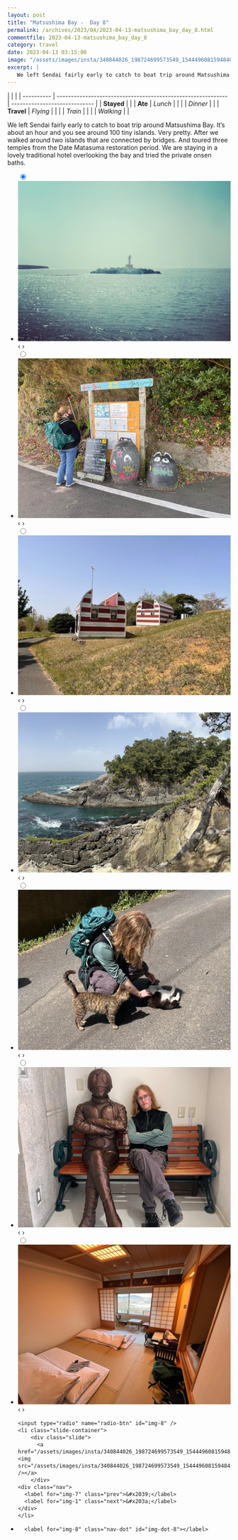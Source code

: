 ```yaml
---
layout: post
title: "Matsushima Bay -  Day 8"
permalink: /archives/2023/04/2023-04-13-matsushima_bay_day_8.html
commentfile: 2023-04-13-matsushima_bay_day_8
category: travel
date: 2023-04-13 03:15:00
image: "/assets/images/insta/340844026_198724699573549_1544496081594840367_n_18225890845204313.jpg"
excerpt: |
   We left Sendai fairly early to catch to boat trip around Matsushima Bay. It’s about an hour and you see around 100 tiny islands. Very pretty. After we walked around two islands that are connected by bridges. And toured three temples from the Date Matasuma restoration period. We are staying in a lovely traditional hotel overlooking the bay and tried the private onsen baths.
---
```


|            |                                                              |
| ---------- | ------------------------------------------------------------ | ----------------------------- |
| **Stayed** |  |
| **Ate**    | _Lunch_                                                      |          |
|            | _Dinner_                                                     |          |
| **Travel** | _Flying_                                                     |          |
|            | _Train_                                                      |          |
|            | _Walking_                                                    |          |


 We left Sendai fairly early to catch to boat trip around Matsushima Bay. It’s about an hour and you see around 100 tiny islands. Very pretty. After we walked around two islands that are connected by bridges. And toured three temples from the Date Matasuma restoration period. We are staying in a lovely traditional hotel overlooking the bay and tried the private onsen baths.


<ul class="slides">
    <input type="radio" name="radio-btn" id="img-1" checked="checked" />
    <li class="slide-container">
        <div class="slide">
          <a href="/assets/images/insta/341142901_1283580922570741_7914868485290294488_n_17848656227948154.jpg"><img src="/assets/images/insta/341142901_1283580922570741_7914868485290294488_n_17848656227948154.jpg" /></a>
        </div>
    <div class="nav">
      <label for="img-8" class="prev">&#x2039;</label>
      <label for="img-2" class="next">&#x203a;</label>
    </div>
    </li>
        <input type="radio" name="radio-btn" id="img-2"  />
    <li class="slide-container">
        <div class="slide">
          <a href="/assets/images/insta/340951471_2379298528917099_2920466369619541922_n_17971326956203384.jpg"><img src="/assets/images/insta/340951471_2379298528917099_2920466369619541922_n_17971326956203384.jpg" /></a>
        </div>
    <div class="nav">
      <label for="img-1" class="prev">&#x2039;</label>
      <label for="img-3" class="next">&#x203a;</label>
    </div>
    </li>
        <input type="radio" name="radio-btn" id="img-3"  />
    <li class="slide-container">
        <div class="slide">
          <a href="/assets/images/insta/340844212_1230456704506469_9036728619434811881_n_18184303075270589.jpg"><img src="/assets/images/insta/340844212_1230456704506469_9036728619434811881_n_18184303075270589.jpg" /></a>
        </div>
    <div class="nav">
      <label for="img-2" class="prev">&#x2039;</label>
      <label for="img-4" class="next">&#x203a;</label>
    </div>
    </li>
        <input type="radio" name="radio-btn" id="img-4"  />
    <li class="slide-container">
        <div class="slide">
          <a href="/assets/images/insta/340689317_910591870224677_5647213145553428988_n_17978165297111180.jpg"><img src="/assets/images/insta/340689317_910591870224677_5647213145553428988_n_17978165297111180.jpg" /></a>
        </div>
    <div class="nav">
      <label for="img-3" class="prev">&#x2039;</label>
      <label for="img-5" class="next">&#x203a;</label>
    </div>
    </li>
        <input type="radio" name="radio-btn" id="img-5"  />
    <li class="slide-container">
        <div class="slide">
          <a href="/assets/images/insta/340946120_649794376884351_7096654382246464398_n_17852895122954965.jpg"><img src="/assets/images/insta/340946120_649794376884351_7096654382246464398_n_17852895122954965.jpg" /></a>
        </div>
    <div class="nav">
      <label for="img-4" class="prev">&#x2039;</label>
      <label for="img-6" class="next">&#x203a;</label>
    </div>
    </li>
        <input type="radio" name="radio-btn" id="img-6"  />
    <li class="slide-container">
        <div class="slide">
          <a href="/assets/images/insta/340954360_757134262539162_5128074771462527364_n_17864502941913922.jpg"><img src="/assets/images/insta/340954360_757134262539162_5128074771462527364_n_17864502941913922.jpg" /></a>
        </div>
    <div class="nav">
      <label for="img-5" class="prev">&#x2039;</label>
      <label for="img-7" class="next">&#x203a;</label>
    </div>
    </li>
        <input type="radio" name="radio-btn" id="img-7"  />
    <li class="slide-container">
        <div class="slide">
          <a href="/assets/images/insta/341034684_1257754051836858_8542517493697994578_n_17899916408778498.jpg"><img src="/assets/images/insta/341034684_1257754051836858_8542517493697994578_n_17899916408778498.jpg" /></a>
        </div>
    <div class="nav">
      <label for="img-6" class="prev">&#x2039;</label>
      <label for="img-8" class="next">&#x203a;</label>
    </div>
    </li>
    
    <input type="radio" name="radio-btn" id="img-8" />
    <li class="slide-container">
        <div class="slide">
          <a href="/assets/images/insta/340844026_198724699573549_1544496081594840367_n_18225890845204313.jpg"><img src="/assets/images/insta/340844026_198724699573549_1544496081594840367_n_18225890845204313.jpg" /></a>
        </div>
    <div class="nav">
      <label for="img-7" class="prev">&#x2039;</label>
      <label for="img-1" class="next">&#x203a;</label>
    </div>
    </li>
			
<li class="nav-dots">
      <label for="img-1" class="nav-dot" id="img-dot-1"></label>
      <label for="img-2" class="nav-dot" id="img-dot-2"></label>
      <label for="img-3" class="nav-dot" id="img-dot-3"></label>
      <label for="img-4" class="nav-dot" id="img-dot-4"></label>
      <label for="img-5" class="nav-dot" id="img-dot-5"></label>
      <label for="img-6" class="nav-dot" id="img-dot-6"></label>
      <label for="img-7" class="nav-dot" id="img-dot-7"></label>

      <label for="img-8" class="nav-dot" id="img-dot-8"></label>

</li>
</ul>        
             

		